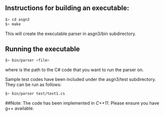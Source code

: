 ## Instructions for building an executable:
```bash
$> cd asgn3
$> make
```
This will create the executable parser in asgn3/bin subdirectory.

## Running the executable
```bash
$> bin/parser <file>
```
where <file> is the path to the C# code that you want to run the parser on.

Sample test codes have been included under the asgn3/test subdirectory. They can be run as follows:
```bash
$> bin/parser test/test1.cs
```

##Note:
The code has been implemented in *C++11*. Please ensure you have g++ available.
